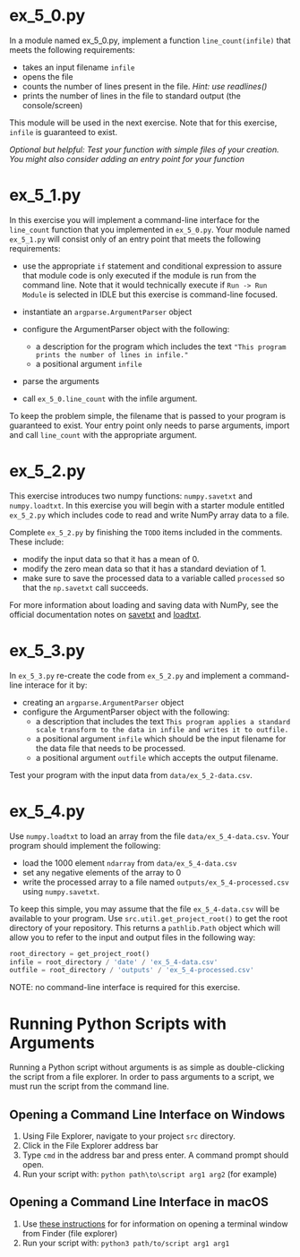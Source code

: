 # ex_5_0.py
In a module named ex_5_0.py, implement a function `line_count(infile)` that meets the following requirements:









- takes an input filename `infile`
- opens the file
- counts the number of lines present in the file. *Hint: use readlines()*
- prints the number of lines in the file to standard output (the console/screen)

This module will be used in the next exercise. Note that for this exercise, `infile` is guaranteed to exist.

*Optional but helpful: Test your function with simple files of your creation.  You might also consider adding an entry point for your function*

# ex_5_1.py
In this exercise you will implement a command-line interface for the `line_count` function that you implemented in `ex_5_0.py`. Your module named `ex_5_1.py` will consist only of an entry point that meets the following requirements:

- use the appropriate `if` statement and conditional expression to assure that module code is only executed if the module is run from the command line. Note that it would technically execute if `Run -> Run Module` is selected in IDLE but this exercise is command-line focused.

- instantiate an `argparse.ArgumentParser` object
- configure the ArgumentParser object with the following:
    - a description for the program which includes the text `"This program prints the number of lines in infile."`
    - a positional argument `infile`
- parse the arguments
- call `ex_5_0.line_count` with the infile argument.

To keep the problem simple, the filename that is passed to your program is guaranteed to exist. Your entry point only needs to parse arguments, import and call `line_count` with the appropriate argument.

# ex_5_2.py
This exercise introduces two numpy functions: `numpy.savetxt` and `numpy.loadtxt`.  In this exercise you will begin with a starter module entitled `ex_5_2.py` which includes code to read and write NumPy array data to a file.

Complete `ex_5_2.py` by finishing the `TODO` items included in the comments.  These include:

- modify the input data so that it has a mean of 0.
- modify the zero mean data so that it has a standard deviation of 1.
- make sure to save the processed data to a variable called `processed` so that the `np.savetxt` call succeeds.

For more information about loading and saving data with NumPy, see the official documentation notes on [savetxt](https://numpy.org/doc/stable/reference/generated/numpy.savetxt.html?highlight=savetxt#numpy.savetxt) and [loadtxt](https://numpy.org/doc/stable/reference/generated/numpy.loadtxt.html?highlight=loadtxt#numpy.loadtxt).

# ex_5_3.py
In `ex_5_3.py` re-create the code from `ex_5_2.py` and implement a command-line interace for it by:

- creating an `argparse.ArgumentParser` object
- configure the ArgumentParser object with the following:
    - a description that includes the text `This program applies a standard scale transform to the data in infile and writes it to outfile.`
    - a positional argument `infile` which should be the input filename for the data file that needs to be processed.
    - a positional argument `outfile` which accepts the output filename.

Test your program with the input data from `data/ex_5_2-data.csv`.


# ex_5_4.py
Use `numpy.loadtxt` to load an array from the file `data/ex_5_4-data.csv`. Your program 
should implement the following:

- load the 1000 element `ndarray` from `data/ex_5_4-data.csv`
- set any negative elements of the array to 0
- write the processed array to a file named `outputs/ex_5_4-processed.csv` using `numpy.savetxt`.

To keep this simple, you may assume that the file `ex_5_4-data.csv` will be available 
to your program. Use `src.util.get_project_root()` to get the root directory of your 
repository. This returns a `pathlib.Path` object which will allow you to refer to the 
input and output files in the following way:

```python
root_directory = get_project_root()
infile = root_directory / 'date' / 'ex_5_4-data.csv'
outfile = root_directory / 'outputs' / 'ex_5_4-processed.csv'
```

NOTE: no command-line interface is required for this exercise.

# Running Python Scripts with Arguments
Running a Python script without arguments is as simple as double-clicking the script 
from a file explorer.  In order to pass arguments to a script, we must run the script 
from the command line.  

## Opening a Command Line Interface on Windows
1. Using File Explorer, navigate to your project `src` directory.
2. Click in the File Explorer address bar
3. Type `cmd` in the address bar and press enter.  A command prompt should open.
4. Run your script with: `python path\to\script arg1 arg2` (for example)

## Opening a Command Line Interface in macOS
1. Use [these instructions](https://support.apple.com/guide/terminal/open-new-terminal-windows-and-tabs-trmlb20c7888/mac) for 
   for information on opening a terminal window from Finder (file explorer)
2. Run your script with: `python3 path/to/script arg1 arg1`

